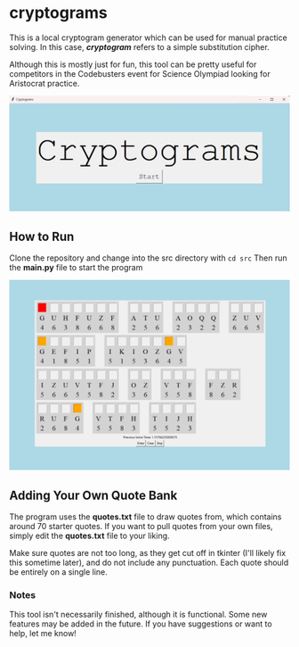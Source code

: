 # cryptograms
This is a local cryptogram generator which can be used for manual practice solving. In this case, _**cryptogram**_ refers to a simple substitution cipher.

Although this is mostly just for fun, this tool can be pretty useful for competitors in the Codebusters event for Science Olympiad looking for Aristocrat practice.

![Cryptograms Title Screen](./images/cryptograms_title_screen.png)

## How to Run
Clone the repository and change into the src directory with `cd src` 
Then run the **main.py** file to start the program

![Cryptograms Game Picture](images/cryptograms_pic.png)


## Adding Your Own Quote Bank
The program uses the **quotes.txt** file to draw quotes from, which contains around 70 starter quotes. If you want to pull quotes from your own files, simply edit the **quotes.txt** file to your liking. 

Make sure quotes are not too long, as they get cut off in tkinter (I'll likely fix this sometime later), and do not include any punctuation. Each quote should be entirely on a single line.



### Notes
This tool isn't necessarily finished, although it is functional. Some new features may be added in the future. If you have suggestions or want to help, let me know!
